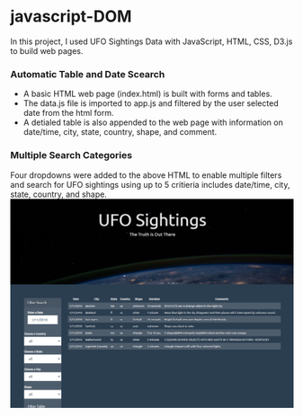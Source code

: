# javascript-DOM

In this project, I used UFO Sightings Data with JavaScript, HTML, CSS, D3.js to build web pages.

### Automatic Table and Date Scearch
- A basic HTML web page (index.html) is built with forms and tables.
- The data.js file is imported to app.js and filtered by the user selected date from the html form.
- A detialed table is also appended to the web page with information on date/time, city, state, country, shape, and comment.

### Multiple Search Categories
Four dropdowns were added to the above HTML to enable multiple filters and search for UFO sightings using up to 5 critieria includes date/time, city, state, country, and shape.
![example image](UFO-level-2/lvl2app.png)
